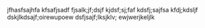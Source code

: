 jfhasfsajhfa
kfsafjsadf
fjsalk;jf;dsjf
kjdsf;sj;faf
kdsfj;sajfsa
kfdj;kdsljf
dskjlkdsajf;oirewupoew
dsfjsajf;lksjklv;
ewjwerjkeljlk
